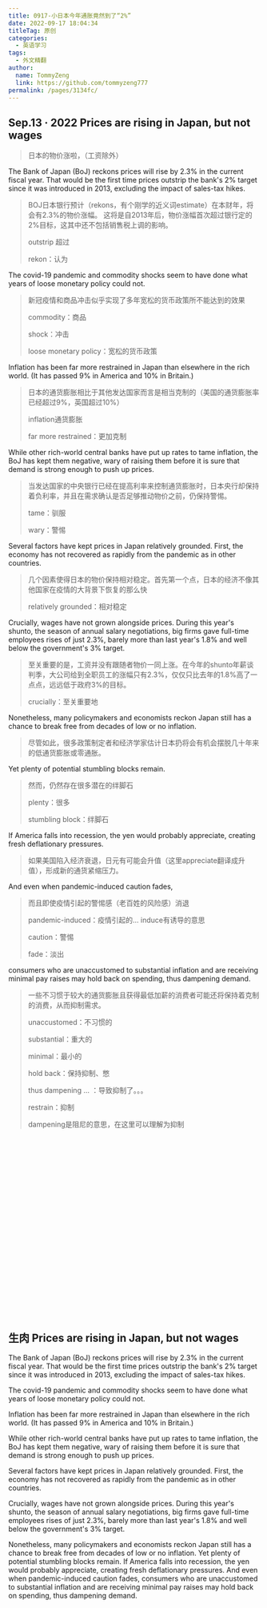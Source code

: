 ```yaml
---
title: 0917-小日本今年通胀竟然到了“2%”
date: 2022-09-17 18:04:34
titleTag: 原创
categories: 
  - 英语学习
tags: 
  - 外文精翻
author: 
  name: TommyZeng
  link: https://github.com/tommyzeng777
permalink: /pages/3134fc/
---
```


## Sep.13 · 2022 Prices are rising in Japan, but not wages 
>日本的物价涨啦，（工资除外）


The Bank of Japan (BoJ) reckons prices will rise by 2.3% in the current fiscal year. That would be the first time prices outstrip the bank's 2% target since it was introduced in 2013, excluding the impact of sales-tax hikes.
>BOJ日本银行预计（rekons，有个刚学的近义词estimate）在本财年，将会有2.3%的物价涨幅。
>这将是自2013年后，物价涨幅首次超过银行定的2%目标，这其中还不包括销售税上调的影响。
>
>outstrip 超过
>
>rekon：认为
<!-- more -->



The covid-19 pandemic and commodity shocks seem to have done what years of loose monetary policy could not.
>新冠疫情和商品冲击似乎实现了多年宽松的货币政策所不能达到的效果
>
>commodity：商品
>
>shock：冲击
>
>loose monetary policy：宽松的货币政策


Inflation has been far more restrained in Japan than elsewhere in the rich world. (It has passed 9% in America and 10% in Britain.)
>日本的通货膨胀相比于其他发达国家而言是相当克制的（美国的通货膨胀率已经超过9%，英国超过10%）
>
>inflation通货膨胀
>
>far more restrained：更加克制

While other rich-world central banks have put up rates to tame inflation, the BoJ has kept them negative, wary of raising them before it is sure that demand is strong enough to push up prices.
>当发达国家的中央银行已经在提高利率来控制通货膨胀时，日本央行却保持着负利率，并且在需求确认是否足够推动物价之前，仍保持警惕。
>
>tame：驯服
>
>wary：警惕



Several factors have kept prices in Japan relatively grounded. First, the economy has not recovered as rapidly from the pandemic as in other countries. 
>几个因素使得日本的物价保持相对稳定。首先第一个点，日本的经济不像其他国家在疫情的大背景下恢复的那么快
>
>relatively grounded：相对稳定
>

Crucially, wages have not grown alongside prices. During this year's shunto, the season of annual salary negotiations, big firms gave full-time employees rises of just 2.3%, barely more than last year's 1.8% and well below the government's 3% target.
>至关重要的是，工资并没有跟随者物价一同上涨。在今年的shunto年薪谈判季，大公司给到全职员工的涨幅只有2.3%，仅仅只比去年的1.8%高了一点点，远远低于政府3%的目标。
>
>crucially：至关重要地



Nonetheless, many policymakers and economists reckon Japan still has a chance to break free from decades of low or no inflation.
>尽管如此，很多政策制定者和经济学家估计日本扔将会有机会摆脱几十年来的低通货膨胀或零通胀。



Yet plenty of potential stumbling blocks remain. 
>然而，仍然存在很多潜在的绊脚石
>
>plenty：很多
>
>stumbling block：绊脚石

If America falls into recession, the yen would probably appreciate, creating fresh deflationary pressures.
>如果美国陷入经济衰退，日元有可能会升值（这里appreciate翻译成升值），形成新的通货紧缩压力。

And even when pandemic-induced caution fades, 
>而且即使疫情引起的警惕感（老百姓的风险感）消退
>
>pandemic-induced：疫情引起的...    induce有诱导的意思
>
>caution：警惕
>
>fade：淡出

consumers who are unaccustomed to substantial inflation and are receiving minimal pay raises may hold back on spending, thus dampening demand.
>一些不习惯于较大的通货膨胀且获得最低加薪的消费者可能还将保持着克制的消费，从而抑制需求。
>
>unaccustomed：不习惯的
>
>substantial：重大的
>
>minimal：最小的
>
>hold back：保持抑制、憋
>
>thus dampening ... ：导致抑制了。。。
>
>restrain：抑制
>
>dampening是阻尼的意思，在这里可以理解为抑制









<br><br><br><br><br><br><br><br><br><br><br><br><br><br><br><br><br><br><br><br><br>

















## 生肉 Prices are rising in Japan, but not wages 


The Bank of Japan (BoJ) reckons prices will rise by 2.3% in the current fiscal year. That would be the first time prices outstrip the bank's 2% target since it was introduced in 2013, excluding the impact of sales-tax hikes.

The covid-19 pandemic and commodity shocks seem to have done what years of loose monetary policy could not.

Inflation has been far more restrained in Japan than elsewhere in the rich world. (It has passed 9% in America and 10% in Britain.)

While other rich-world central banks have put up rates to tame inflation, the BoJ has kept them negative, wary of raising them before it is sure that demand is strong enough to push up prices.

Several factors have kept prices in Japan relatively grounded. First, the economy has not recovered as rapidly from the pandemic as in other countries. 


Crucially, wages have not grown alongside prices. During this year's shunto, the season of annual salary negotiations, big firms gave full-time employees rises of just 2.3%, barely more than last year's 1.8% and well below the government's 3% target.

Nonetheless, many policymakers and economists reckon Japan still has a chance to break free from decades of low or no inflation.
Yet plenty of potential stumbling blocks remain. If America falls into recession, the yen would probably appreciate, creating fresh deflationary pressures.
And even when pandemic-induced caution fades, consumers who are unaccustomed to substantial inflation and are receiving minimal pay raises may hold back on spending, thus dampening demand.
